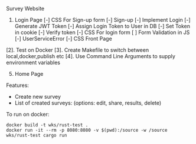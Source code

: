Survey Website

1. Login Page
[-] CSS For Sign-up form
[-] Sign-up
[-] Implement Login
[-] Generate JWT Token
[-] Assign Login Token to User in DB
[-] Set Token in cookie
[-] Verify token
[-] CSS For login form
[ ] Form Validation in JS
[-] UserServiceError
[-] CSS Front Page

[2]. Test on Docker
[3]. Create Makefile to switch between local,docker,publish etc
[4]. Use Command Line Arguments to supply environment variables

5. Home Page

Features:
- Create new survey
- List of created surveys: (options: edit, share, results, delete)


To run on docker:

```
docker build -t wks/rust-test .
docker run -it --rm -p 8080:8080 -v $(pwd):/source -w /source wks/rust-test cargo run
```